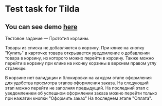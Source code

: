 <h1>Test task for Tilda</h1>

<h2>You can see demo <a href="https://nikkov13.github.io/tilda-test-task/src/">here</a></h2>

<p>Тестовое задание &mdash; Прототип корзины.</p>

<p>Товары из списка не добавляются в корзину. При клике на кнопку "Купить" в карточке товара открывается уведомление о добавлении товара в корзину, из которого можно перейти в корзину. Также можно перейти в корзину при клике на иконку корзины в верхнем правом углу страницы.</p>

<p>В корзине нет валидации и блокировки на каждом этапе оформления для удобства просмотра этапов оформления заказа. На следующий этап можно перейти не заполняя предыдущий. На последний этап с уведомлением об успешном оформлении заказа можно перейти только при нажатии кнопки "Оформить заказ" На последнем этапе "Оплата".</p>
